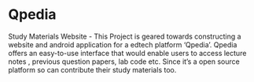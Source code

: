 # Qpedia
Study Materials Website - This Project is geared towards constructing a website and android application for a edtech platform ‘Qpedia’. Qpedia offers an easy-to-use interface that would enable users to access lecture notes , previous question papers, lab code etc. Since it’s a open source platform so can contribute their study materials too. 
